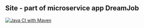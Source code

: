## Site - part of microservice app DreamJob

[![Java CI with Maven](https://github.com/Olegsander48/site/actions/workflows/maven.yml/badge.svg)](https://github.com/Olegsander48/site/actions/workflows/maven.yml)
